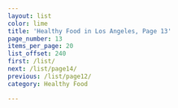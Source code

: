 ```yaml
---
layout: list
color: lime
title: 'Healthy Food in Los Angeles, Page 13'
page_number: 13
items_per_page: 20
list_offset: 240
first: /list/
next: /list/page14/
previous: /list/page12/
category: Healthy Food

---
```


